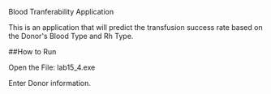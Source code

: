 Blood Tranferability Application

This is an application that will predict the transfusion success rate based on the Donor's Blood Type and Rh Type. 

##How to Run

Open the File: lab15_4.exe 

Enter Donor information. 
